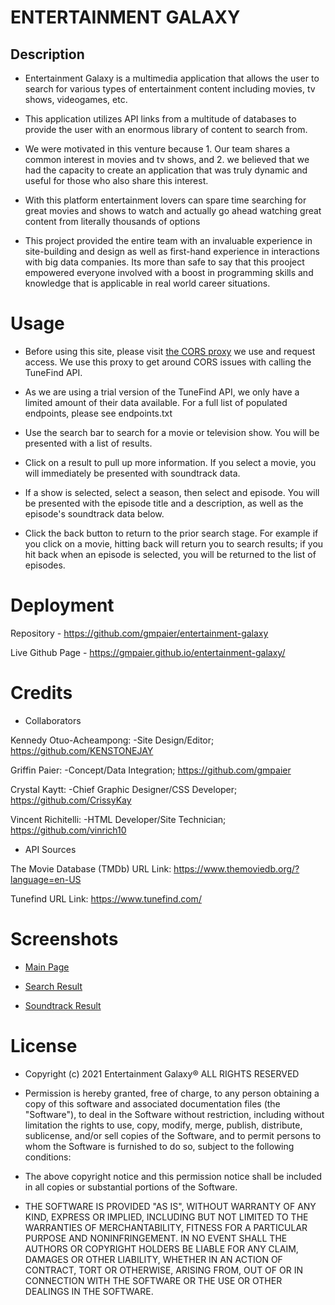 # ENTERTAINMENT GALAXY

## Description 

+ Entertainment Galaxy is a multimedia application that allows the user to search for various types of entertainment content including movies, tv shows, videogames, etc.

+ This application utilizes API links from a multitude of databases to provide the user with an enormous library of content to search from. 

+ We were motivated in this venture because 1. Our team shares a common interest in movies and tv shows, and 2. we believed that we had the capacity to create an application that was truly dynamic and useful for those who also share this interest.

+ With this platform entertainment lovers can spare time searching for great movies and shows to watch and actually go ahead watching great content from literally thousands of options

+ This project provided the entire team with an invaluable experience in site-building and design as well as first-hand experience in interactions with big data companies. Its more than safe to say that this prooject empowered everyone involved with a boost in programming skills and knowledge that is applicable in real world career situations.

# Usage 

+ Before using this site, please visit [the CORS proxy](http://cors-anywhere.herokuapp.com/corsdemo) we use and request access. We use this proxy to get around CORS issues with calling the TuneFind API.

+ As we are using a trial version of the TuneFind API, we only have a limited amount of their data available. For a full list of populated endpoints, please see endpoints.txt

+ Use the search bar to search for a movie or television show. You will be presented with a list of results.

+ Click on a result to pull up more information. If you select a movie, you will immediately be presented with soundtrack data.

+ If a show is selected, select a season, then select and episode. You will be presented with the episode title and a description, as well as the episode's soundtrack data below.

+ Click the back button to return to the prior search stage. For example if you click on a movie, hitting back will return you to search results; if you hit back when an episode is selected, you will be returned to the list of episodes.


# Deployment

Repository - https://github.com/gmpaier/entertainment-galaxy

Live Github Page - https://gmpaier.github.io/entertainment-galaxy/

# Credits 

+ Collaborators

Kennedy Otuo-Acheampong:
-Site Design/Editor;
https://github.com/KENSTONEJAY

Griffin Paier:
-Concept/Data Integration;
https://github.com/gmpaier
	
Crystal Kaytt:
-Chief Graphic Designer/CSS Developer; 
https://github.com/CrissyKay

Vincent Richitelli:
-HTML Developer/Site Technician;
https://github.com/vinrich10

+ API Sources 

The Movie Database (TMDb)
URL Link: https://www.themoviedb.org/?language=en-US

Tunefind 
URL Link: https://www.tunefind.com/

# Screenshots

+ [Main Page](./images/home_img.png)

+ [Search Result](./images/movie_result.png)

+ [Soundtrack Result](./images/soundtrack_result.png)

# License 

+ Copyright (c)  2021 Entertainment Galaxy®️ ALL RIGHTS RESERVED 

+ Permission is hereby granted, free of charge, to any person obtaining a copy
of this software and associated documentation files (the "Software"), to deal
in the Software without restriction, including without limitation the rights
to use, copy, modify, merge, publish, distribute, sublicense, and/or sell
copies of the Software, and to permit persons to whom the Software is
furnished to do so, subject to the following conditions:

+ The above copyright notice and this permission notice shall be included in all
copies or substantial portions of the Software.

+ THE SOFTWARE IS PROVIDED "AS IS", WITHOUT WARRANTY OF ANY KIND, EXPRESS OR
IMPLIED, INCLUDING BUT NOT LIMITED TO THE WARRANTIES OF MERCHANTABILITY,
FITNESS FOR A PARTICULAR PURPOSE AND NONINFRINGEMENT. IN NO EVENT SHALL THE
AUTHORS OR COPYRIGHT HOLDERS BE LIABLE FOR ANY CLAIM, DAMAGES OR OTHER
LIABILITY, WHETHER IN AN ACTION OF CONTRACT, TORT OR OTHERWISE, ARISING FROM,
OUT OF OR IN CONNECTION WITH THE SOFTWARE OR THE USE OR OTHER DEALINGS IN THE
SOFTWARE.
